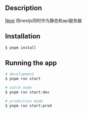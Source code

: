 
## Description

[Nest](https://github.com/nestjs/nest) 将nestjs同时作为静态和api服务器

## Installation

```bash
$ pnpm install
```

## Running the app

```bash
# development
$ pnpm run start

# watch mode
$ pnpm run start:dev

# production mode
$ pnpm run start:prod
```

